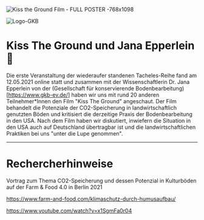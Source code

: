 ![Kiss the Ground Film - FULL POSTER -768x1098](https://user-images.githubusercontent.com/44900699/119657577-61962380-be2c-11eb-888a-3ad6d4406505.jpg)

![Logo-GKB](https://user-images.githubusercontent.com/44900699/119657265-f8aeab80-be2b-11eb-8352-56642447dd94.png)

# Kiss The Ground und Jana Epperlein 🌳
Die erste Veranstaltung der wiederaufer standenen Tacheles-Reihe fand am 12.05.2021 online statt und zusammen mit der Wissenschaftlerin Dr. Jana Epperlein von der (Gesellschaft für konservierende Bodenbearbeitung)[https://www.gkb-ev.de/] haben wir uns mit rund 20 anderen Teilnehmer*Innen den Film "Kiss The Ground" angeschaut. Der Film behandelt die Potenziale der CO2-Speicherung in landwirtschaftlich genutzten Böden und kritisiert die derzeitige Praxis der Bodenbearbeitung in den USA. Nach dem Film haben wir diskutiert, inwiefern die Situation in den USA auch auf Deutschland übertragbar ist und die landwirtschaftlichen Praktiken bei uns "unter die Lupe genommen".




***

# Rechercherhinweise

Vortrag zum Thema CO2-Speicherung und dessen Potenzial in Kulturböden auf der Farm & Food 4.0 in Berlin 2021

https://www.farm-and-food.com/klimaschutz-durch-humusaufbau/

https://www.youtube.com/watch?v=x1SgmFa0r04

